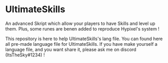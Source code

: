 # UltimateSkills
An advanced Skript which allow your players to have Skills and level up them. Plus, some runes are benen added to reproduce Hypixel's system !

This repository is here to help UltimateSkills's lang file. You can found here all pre-made language file for UltimateSkills.
If you have make yourself a language file, and you want share it, please ask me on discord (ItsTheSky#1234) !
